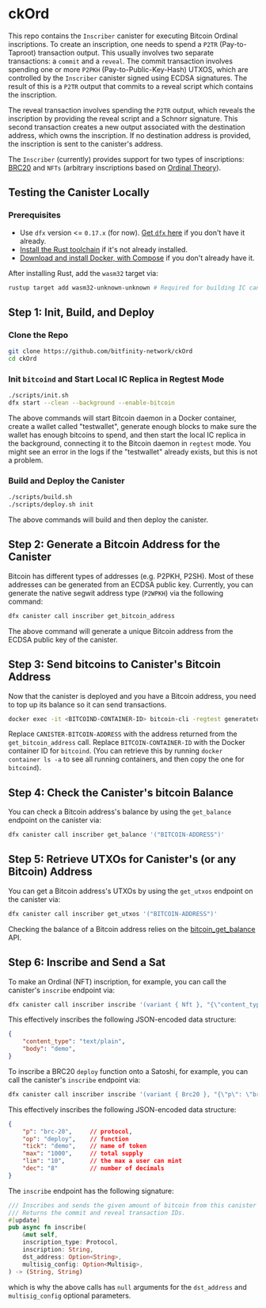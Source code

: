 # ckOrd

This repo contains the `Inscriber` canister for executing Bitcoin Ordinal inscriptions. To create an inscription, one needs to spend a `P2TR` (Pay-to-Taproot) transaction output. This usually involves two separate transactions: a `commit` and a `reveal`. The commit transaction involves spending one or more `P2PKH` (Pay-to-Public-Key-Hash) UTXOS, which are controlled by the `Inscriber` canister signed using ECDSA signatures. The result of this is a `P2TR` output that commits to a reveal script which contains the inscription.

The reveal transaction involves spending the `P2TR` output, which reveals the inscription by providing the reveal script and a Schnorr signature. This second transaction creates a new output associated with the destination address, which owns the inscription. If no destination address is provided, the inscription is sent to the canister's address.

The `Inscriber` (currently) provides support for two types of inscriptions: [BRC20](https://domo-2.gitbook.io/brc-20-experiment/) and `NFTs` (arbitrary inscriptions based on [Ordinal Theory](https://docs.ordinals.com/inscriptions.html)).

## Testing the Canister Locally

### Prerequisites

- Use `dfx` version <= `0.17.x` (for now). [Get `dfx` here](https://internetcomputer.org/docs/current/developer-docs/getting-started/install/#installing-dfx) if you don't have it already.
- [Install the Rust toolchain](https://www.rust-lang.org/tools/install) if it's not already installed.
- [Download and install Docker, with Compose](https://www.docker.com/products/docker-desktop/) if you don't already have it.

After installing Rust, add the `wasm32` target via:

```bash
rustup target add wasm32-unknown-unknown # Required for building IC canisters
```

## Step 1: Init, Build, and Deploy

### Clone the Repo

```bash
git clone https://github.com/bitfinity-network/ckOrd
cd ckOrd
```

### Init `bitcoind` and Start Local IC Replica in Regtest Mode

```bash
./scripts/init.sh
dfx start --clean --background --enable-bitcoin
```

The above commands will start Bitcoin daemon in a Docker container, create a wallet called "testwallet", generate enough blocks to make sure the wallet has enough bitcoins to spend, and then start the local IC replica in the background, connecting it to the Bitcoin daemon in `regtest` mode. You might see an error in the logs if the "testwallet" already exists, but this is not a problem.

### Build and Deploy the Canister

```bash
./scripts/build.sh
./scripts/deploy.sh init
```

The above commands will build and then deploy the canister.

## Step 2: Generate a Bitcoin Address for the Canister

Bitcoin has different types of addresses (e.g. P2PKH, P2SH). Most of these addresses can be generated from an ECDSA public key. Currently, you can generate the native segwit address type (`P2WPKH`) via the following command:

```bash
dfx canister call inscriber get_bitcoin_address
```

The above command will generate a unique Bitcoin address from the ECDSA public key of the canister.

## Step 3: Send bitcoins to Canister's Bitcoin Address

Now that the canister is deployed and you have a Bitcoin address, you need to top up its balance so it can send transactions.

```bash
docker exec -it <BITCOIND-CONTAINER-ID> bitcoin-cli -regtest generatetoaddress 101 <CANISTER-BITCOIN-ADDRESS>
```

Replace `CANISTER-BITCOIN-ADDRESS` with the address returned from the `get_bitcoin_address` call. Replace `BITCOIN-CONTAINER-ID` with the Docker container ID for `bitcoind`. (You can retrieve this by running `docker container ls -a` to see all running containers, and then copy the one for `bitcoind`).

## Step 4: Check the Canister's bitcoin Balance

You can check a Bitcoin address's balance by using the `get_balance` endpoint on the canister via:

```bash
dfx canister call inscriber get_balance '("BITCOIN-ADDRESS")'
```

## Step 5: Retrieve UTXOs for Canister's (or any Bitcoin) Address

You can get a Bitcoin address's UTXOs by using the `get_utxos` endpoint on the canister via:

```bash
dfx canister call inscriber get_utxos '("BITCOIN-ADDRESS")'
```

Checking the balance of a Bitcoin address relies on the [bitcoin_get_balance](https://internetcomputer.org/docs/current/references/ic-interface-spec/#ic-bitcoin_get_balance) API.

## Step 6: Inscribe and Send a Sat

To make an Ordinal (NFT) inscription, for example, you can call the canister's `inscribe` endpoint via:

```bash
dfx canister call inscriber inscribe '(variant { Nft }, "{\"content_type\": \"text/plain\",\"body\":\"demo\"}", null, null)'
```

This effectively inscribes the following JSON-encoded data structure:

```json
{ 
    "content_type": "text/plain",
    "body": "demo",
}
```

To inscribe a BRC20 `deploy` function onto a Satoshi, for example, you can call the canister's `inscribe` endpoint via:

```bash
dfx canister call inscriber inscribe '(variant { Brc20 }, "{\"p\": \"brc-20\",\"op\":\"deploy\",\"tick\":\"demo\",\"max\":\"1000\",\"lim\":\"10\",\"dec\":\"8\"}", null, null)'
```

This effectively inscribes the following JSON-encoded data structure:

```json
{ 
    "p": "brc-20",     // protocol,
    "op": "deploy",    // function
    "tick": "demo",    // name of token
    "max": "1000",     // total supply
    "lim": "10",       // the max a user can mint
    "dec": "8"         // number of decimals
}
```

The `inscribe` endpoint has the following signature:

```rust
/// Inscribes and sends the given amount of bitcoin from this canister to the given address.
/// Returns the commit and reveal transaction IDs.
#[update]
pub async fn inscribe(
    &mut self,
    inscription_type: Protocol,
    inscription: String,
    dst_address: Option<String>,
    multisig_config: Option<Multisig>,
) -> (String, String)
```

which is why the above calls has `null` arguments for the `dst_address` and `multisig_config` optional parameters.
